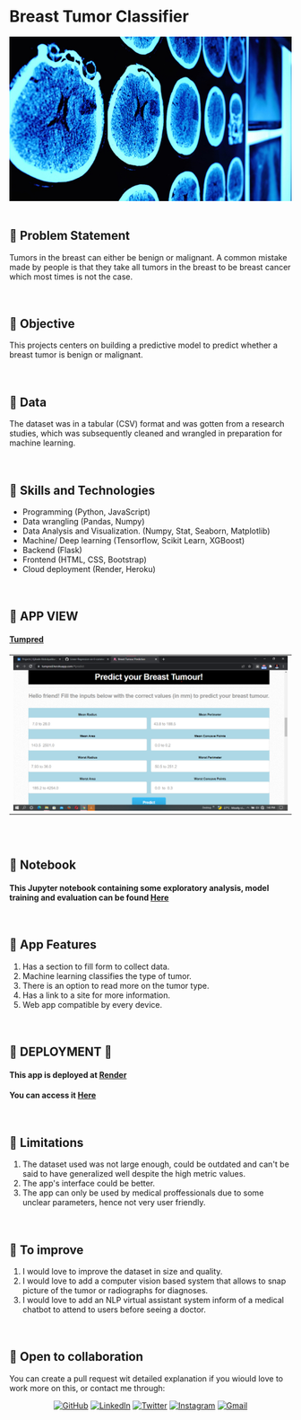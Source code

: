 # Breast Tumor Classifier
<img src='breast.jpg' /></a> 
<br><br>

## 📍 Problem Statement
Tumors in the breast can either be benign or malignant. A common mistake made by people is that they take all tumors in the breast to be breast cancer which most times is not the case.
<br><br><br>


## 📍 Objective 
This projects centers on building a predictive model to predict whether a breast tumor is benign or malignant.
<br><br><br>

## 📍 Data
The dataset was in a tabular (CSV) format and was gotten from a research studies, which was subsequently cleaned and wrangled in preparation for machine learning.<br><br><br>


## 📍 Skills and Technologies

* Programming (Python, JavaScript)
* Data wrangling (Pandas, Numpy)
* Data Analysis and Visualization. (Numpy, Stat, Seaborn, Matplotlib)
* Machine/ Deep learning (Tensorflow, Scikit Learn, XGBoost)
* Backend (Flask)
* Frontend (HTML, CSS, Bootstrap)
* Cloud deployment (Render, Heroku)
<br><br><br>



## 📍 APP VIEW

#### [Tumpred](https://tumpred.up.railway.app/)
| | 
|:-|
| <img alt="Sami" src="https://github.com/Ajisco/Ajisco/blob/main/images/Tumpred.png">|

<br><br>


## 📍 Notebook
#### This Jupyter notebook containing some exploratory analysis, model training and evaluation can be found [Here](https://github.com/Ajisco/Breast-Tumor-Predictions-using-SVM/blob/master/Breast%20Tumor%20Predictions%20using%20SVM.ipynb) <br><br><br>

## 📍 App Features
1. Has a section to fill form to collect data.
2. Machine learning classifies the type of tumor.
3. There is an option to read more on the tumor type.
4. Has a link to a site for more information.
5. Web app compatible by every device. <br><br><br>




## 📍 DEPLOYMENT 🚀

#### This app is deployed at [Render](https://railway.app/)
	
#### You can access it [Here](https://tumpred.up.railway.app/) <br><br><br>


## 📍 Limitations
1. The dataset used was not large enough, could be outdated and can't be said to have generalized well despite the high metric values.
2. The app's interface could be better.
3. The app can only be used by medical proffessionals due to some unclear parameters, hence not very user friendly.<br><br><br>

## 📍 To improve
1. I would love to improve the dataset in size and quality.
2. I would love to add a computer vision based system that allows to snap picture of the tumor or radiographs for diagnoses.
3. I would love to add an NLP virtual assistant system inform of a medical chatbot to attend to users before seeing a doctor.
<br><br><br>

## 📍 Open to collaboration
You can  create a pull request wit detailed explanation if you wiould love to work more on this, or contact me through:
<p align="center">
	<a href="https://github.com/Ajisco" target="_blank"><img src="https://img.icons8.com/bubbles/50/000000/github.png" alt="GitHub"/></a>
	<a href="https://www.linkedin.com/in/ajibade-abdulquddus-ab5237159/" target="_blank"><img src="https://img.icons8.com/bubbles/50/000000/linkedin.png" alt="LinkedIn"/></a>
	<a href="https://mobile.twitter.com/dayo_ajisco" target="_blank"><img src="https://img.icons8.com/twitter.png" alt="Twitter"/></a>
  <a href="https://instagram.com/Dayo_Ajisco" target="_blank"><img src="https://img.icons8.com/bubbles/50/000000/instagram.png" alt="Instagram"/></a>
	<a href="mailto:ajiscomorac@gmail.com" target="_blank"><img src="https://img.icons8.com/bubbles/50/000000/gmail.png" alt="Gmail"/></a>
</p>
